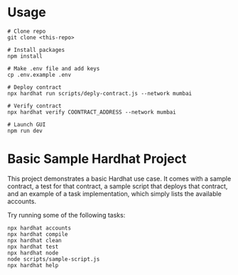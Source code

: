 # Usage

```
# Clone repo
git clone <this-repo>

# Install packages
npm install

# Make .env file and add keys
cp .env.example .env

# Deploy contract
npx hardhat run scripts/deply-contract.js --network mumbai

# Verify contract
npx hardhat verify COONTRACT_ADDRESS --network mumbai

# Launch GUI
npm run dev
```

# Basic Sample Hardhat Project

This project demonstrates a basic Hardhat use case. It comes with a sample contract, a test for that contract, a sample script that deploys that contract, and an example of a task implementation, which simply lists the available accounts.

Try running some of the following tasks:

```
npx hardhat accounts
npx hardhat compile
npx hardhat clean
npx hardhat test
npx hardhat node
node scripts/sample-script.js
npx hardhat help
```
